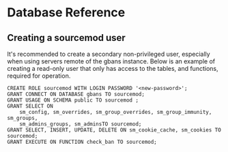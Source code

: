 # Database Reference

## Creating a sourcemod user

It's recommended to create a secondary non-privileged user, especially when using servers remote of the
gbans instance. Below is an example of creating a read-only user that only has access to the tables, and functions, required
for operation.

```postgresql
CREATE ROLE sourcemod WITH LOGIN PASSWORD '<new-password>';
GRANT CONNECT ON DATABASE gbans TO sourcemod;
GRANT USAGE ON SCHEMA public TO sourcemod ;
GRANT SELECT ON 
    sm_config, sm_overrides, sm_group_overrides, sm_group_immunity, sm_groups,
    sm_admins_groups, sm_adminsTO sourcemod;
GRANT SELECT, INSERT, UPDATE, DELETE ON sm_cookie_cache, sm_cookies TO sourcemod;
GRANT EXECUTE ON FUNCTION check_ban TO sourcemod;

```

